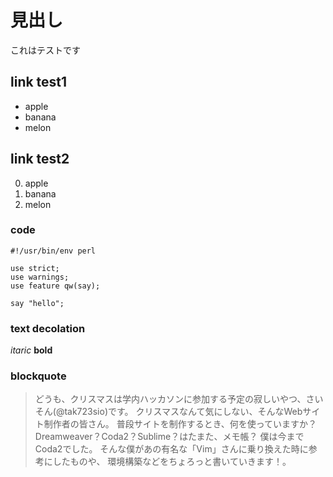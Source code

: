 # 見出し

これはテストです

## link test1

* apple
* banana
* melon

## link test2

0.  apple
0.  banana
0.  melon

### code
```
#!/usr/bin/env perl

use strict;
use warnings;
use feature qw(say);

say "hello";
```

### text decolation

*itaric*
**bold**

### blockquote
> どうも、クリスマスは学内ハッカソンに参加する予定の寂しいやつ、さいそん(@tak723sio)です。 クリスマスなんて気にしない、そんなWebサイト制作者の皆さん。
普段サイトを制作するとき、何を使っていますか？
Dreamweaver？Coda2？Sublime？はたまた、メモ帳？ 僕は今までCoda2でした。 そんな僕があの有名な「Vim」さんに乗り換えた時に参考にしたものや、
環境構築などをちょろっと書いていきます！。
